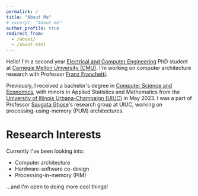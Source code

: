 ```yaml
---
permalink: /
title: "About Me"
# excerpt: "About me"
author_profile: true
redirect_from: 
  - /about/
  - /about.html
---
```


Hello! I'm a second year [Electrical and Computer Engineering](https://www.ece.cmu.edu/) PhD student at [Carnegie Mellon University (CMU)](https://www.cmu.edu/). I'm working on computer architecture research with Professor [Franz Franchetti](http://users.ece.cmu.edu/~franzf/). 

Previously, I received a bachelor's degree in [Computer Science and Economics](https://cs.illinois.edu/academics/undergraduate/degree-program-options/cs-x-degree-programs/computer-science-economics), with minors in Applied Statistics and Mathematics from the [University of Illinois Urbana-Champaign (UIUC)](https://illinois.edu/) in May 2023. I was a part of Professor [Saugata Ghose](https://ghose.web.illinois.edu/)'s research group at UIUC, working on processing-using-memory (PUM) architectures.

Research Interests
======
Currently I've been looking into: 

* Computer architecture
* Hardware-software co-design
* Processing-in-memory (PIM)

...and I'm open to doing more cool things!

